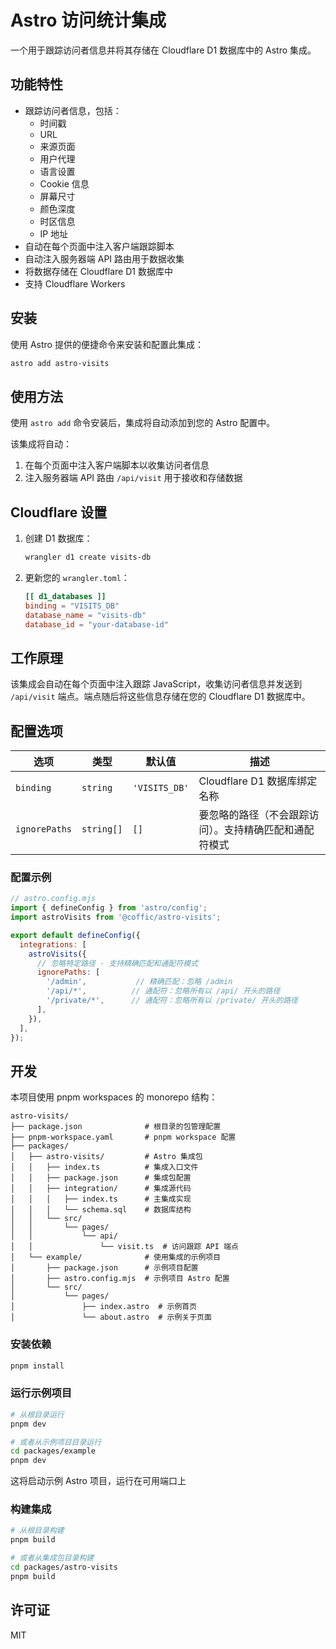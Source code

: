 # Astro 访问统计集成

一个用于跟踪访问者信息并将其存储在 Cloudflare D1 数据库中的 Astro 集成。

## 功能特性

- 跟踪访问者信息，包括：
  - 时间戳
  - URL
  - 来源页面
  - 用户代理
  - 语言设置
  - Cookie 信息
  - 屏幕尺寸
  - 颜色深度
  - 时区信息
  - IP 地址
- 自动在每个页面中注入客户端跟踪脚本
- 自动注入服务器端 API 路由用于数据收集
- 将数据存储在 Cloudflare D1 数据库中
- 支持 Cloudflare Workers

## 安装

使用 Astro 提供的便捷命令来安装和配置此集成：

```bash
astro add astro-visits
```

## 使用方法

使用 `astro add` 命令安装后，集成将自动添加到您的 Astro 配置中。

该集成将自动：

1. 在每个页面中注入客户端脚本以收集访问者信息
2. 注入服务器端 API 路由 `/api/visit` 用于接收和存储数据

## Cloudflare 设置

1. 创建 D1 数据库：

   ```bash
   wrangler d1 create visits-db
   ```

2. 更新您的 `wrangler.toml`：

   ```toml
   [[ d1_databases ]]
   binding = "VISITS_DB"
   database_name = "visits-db"
   database_id = "your-database-id"
   ```

## 工作原理

该集成会自动在每个页面中注入跟踪 JavaScript，收集访问者信息并发送到 `/api/visit` 端点。端点随后将这些信息存储在您的 Cloudflare D1 数据库中。

## 配置选项

| 选项 | 类型 | 默认值 | 描述 |
|------|------|--------|------|
| `binding` | `string` | `'VISITS_DB'` | Cloudflare D1 数据库绑定名称 |
| `ignorePaths` | `string[]` | `[]` | 要忽略的路径（不会跟踪访问）。支持精确匹配和通配符模式 |

### 配置示例

```javascript
// astro.config.mjs
import { defineConfig } from 'astro/config';
import astroVisits from '@coffic/astro-visits';

export default defineConfig({
  integrations: [
    astroVisits({
      // 忽略特定路径 - 支持精确匹配和通配符模式
      ignorePaths: [
        '/admin',           // 精确匹配：忽略 /admin
        '/api/*',          // 通配符：忽略所有以 /api/ 开头的路径
        '/private/*',      // 通配符：忽略所有以 /private/ 开头的路径
      ],
    }),
  ],
});
```

## 开发

本项目使用 pnpm workspaces 的 monorepo 结构：

```text
astro-visits/
├── package.json              # 根目录的包管理配置
├── pnpm-workspace.yaml       # pnpm workspace 配置
├── packages/
│   ├── astro-visits/         # Astro 集成包
│   │   ├── index.ts          # 集成入口文件
│   │   ├── package.json      # 集成包配置
│   │   ├── integration/      # 集成源代码
│   │   │   ├── index.ts      # 主集成实现
│   │   │   └── schema.sql    # 数据库结构
│   │   └── src/
│   │       └── pages/
│   │           └── api/
│   │               └── visit.ts  # 访问跟踪 API 端点
│   └── example/              # 使用集成的示例项目
│       ├── package.json      # 示例项目配置
│       ├── astro.config.mjs  # 示例项目 Astro 配置
│       └── src/
│           └── pages/
│               ├── index.astro  # 示例首页
│               └── about.astro  # 示例关于页面
```

### 安装依赖

```bash
pnpm install
```

### 运行示例项目

```bash
# 从根目录运行
pnpm dev

# 或者从示例项目目录运行
cd packages/example
pnpm dev
```

这将启动示例 Astro 项目，运行在可用端口上

### 构建集成

```bash
# 从根目录构建
pnpm build

# 或者从集成包目录构建
cd packages/astro-visits
pnpm build
```

## 许可证

MIT
